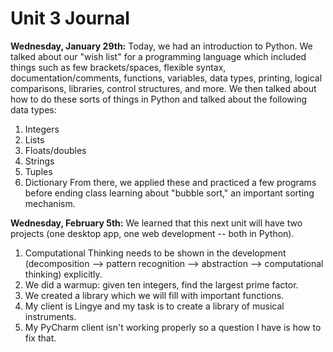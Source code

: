Unit 3 Journal
==============

**Wednesday, January 29th:**
  Today, we had an introduction to Python. We talked about our "wish list" for a programming language which included things such as few brackets/spaces, flexible syntax, documentation/comments, functions, variables, data types, printing, logical comparisons, libraries, control structures, and more. We then talked about how to do these sorts of things in Python and talked about the following data types:
  1. Integers
  2. Lists
  3. Floats/doubles
  4. Strings
  5. Tuples
  6. Dictionary
   From there, we applied these and practiced a few programs before ending class learning about "bubble sort," an important sorting mechanism.
   
**Wednesday, February 5th:**
  We learned that this next unit will have two projects (one desktop app, one web development -- both in Python).
  1. Computational Thinking needs to be shown in the development (decomposition --> pattern recognition --> abstraction --> computational thinking) explicitly. 
  2. We did a warmup: given ten integers, find the largest prime factor. 
  3. We created a library which we will fill with important functions.
  4. My client is Lingye and my task is to create a library of musical instruments. 
  5. My PyCharm client isn't working properly so a question I have is how to fix that. 
   
   
